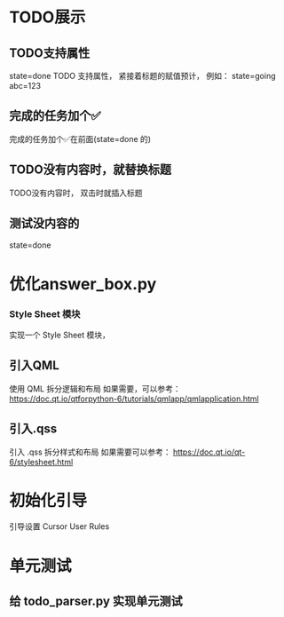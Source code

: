 # TODO展示
## TODO支持属性
state=done
TODO 支持属性， 紧接着标题的赋值预计， 例如：
state=going
abc=123

## 完成的任务加个✅
完成的任务加个✅在前面(state=done 的)

## TODO没有内容时，就替换标题
TODO没有内容时， 双击时就插入标题

## 测试没内容的
state=done

# 优化answer_box.py
### Style Sheet 模块
实现一个 Style Sheet 模块，

## 引入QML
使用 QML 拆分逻辑和布局
如果需要，可以参考：
https://doc.qt.io/qtforpython-6/tutorials/qmlapp/qmlapplication.html

## 引入.qss
引入 .qss 拆分样式和布局
如果需要可以参考：
https://doc.qt.io/qt-6/stylesheet.html

# 初始化引导
引导设置 Cursor User Rules

# 单元测试
## 给 todo_parser.py 实现单元测试